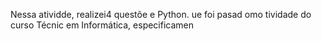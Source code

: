
Nessa atividde, realizei4 questõe e Python. ue foi pasad omo tividade do curso Técnic em Informática, especificamen

